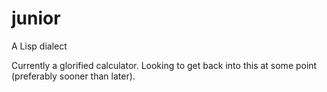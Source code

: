 # junior
A Lisp dialect

Currently a glorified calculator. Looking to get back into this at some point (preferably sooner than later).
